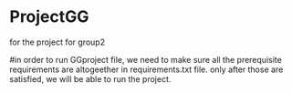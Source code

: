 # ProjectGG
for the project for group2

#in order to run GGproject file, we need to make sure all the prerequisite requirements are altogeether in requirements.txt file. only after those are satisfied, we will be able to run the project.
